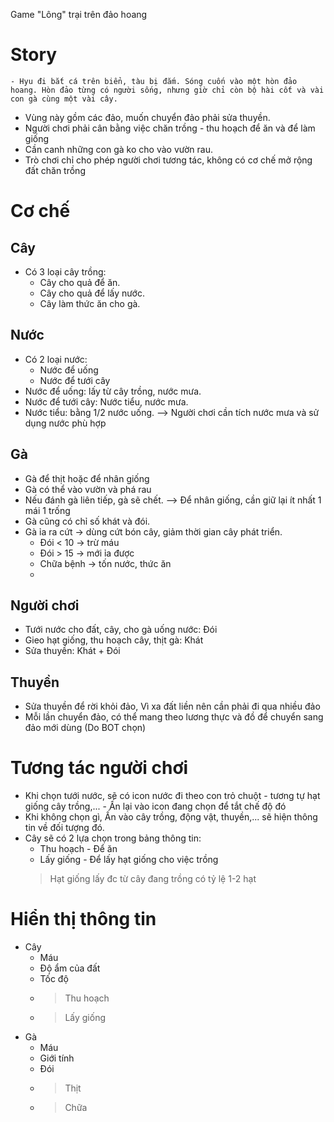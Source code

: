 Game "Lông" trại trên đảo hoang
# Story
	- Hyu đi bắt cá trên biển, tàu bị đắm. Sóng cuốn vào một hòn đảo hoang. Hòn đảo từng có người sống, nhưng giờ chỉ còn bộ hài cốt và vài con gà cùng một vài cây.
- Vùng này gồm các đảo, muốn chuyển đảo phải sửa thuyền.
- Người chơi phải cân bằng việc chăn trồng - thu hoạch để ăn và để làm giống
- Cần canh những con gà ko cho vào vườn rau.
- Trò chơi chỉ cho phép người chơi tương tác, không có cơ chế mở rộng đất chăn trồng
# Cơ chế
## Cây
- Có 3 loại cây trồng:
	- Cây cho quả để ăn.
	- Cây cho quả để lấy nước.
	- Cây làm thức ăn cho gà.
## Nước
- Có 2 loại nước:
	- Nước để uống
	- Nước để tưới cây
- Nước để uống: lấy từ cây trồng, nước mưa.
- Nước để tưới cây: Nước tiểu, nước mưa.
- Nước tiểu: bằng 1/2 nước uống.
--> Người chơi cần tích nước mưa và sử dụng nước phù hợp
## Gà
- Gà để thịt hoặc để nhân giống
- Gà có thể vào vườn và phá rau
- Nếu đánh gà liên tiếp, gà sẽ chết.
--> Để nhân giống, cần giữ lại ít nhất 1 mái 1 trống
- Gà cũng có chỉ số khát và đói.
- Gà ỉa ra cứt -> dùng cứt bón cây, giảm thời gian cây phát triển.
	- Đói < 10 -> trừ máu
	- Đói > 15 -> mới ỉa được
	- Chữa bệnh -> tốn nước, thức ăn
	-
## Người chơi
- Tưới nước cho đất, cây, cho gà uống nước: Đói
- Gieo hạt giống, thu hoạch cây, thịt gà: Khát
- Sửa thuyền: Khát + Đói
## Thuyền
- Sửa thuyền để rời khỏi đảo, Vì xa đất liền nên cần phải đi qua nhiều đảo
- Mỗi lần chuyển đảo, có thể mang theo lương thực và đồ để chuyển sang đảo mới dùng (Do BOT chọn)
# Tương tác người chơi
- Khi chọn tưới nước, sẽ có icon nước đi theo con trỏ chuột - tương tự hạt giống cây trồng,... - Ấn lại vào icon đang chọn để tắt chế độ đó
- Khi không chọn gì, Ấn vào cây trồng, động vật, thuyền,... sẽ hiện thông tin về đối tượng đó.
- Cây sẽ có 2 lựa chọn trong bảng thông tin:
	- Thu hoạch - Để ăn
	- Lấy giống - Để lấy hạt giống cho việc trồng
	> Hạt giống lấy đc từ cây đang trồng có tỷ lệ 1-2 hạt
	
# Hiển thị thông tin
- Cây
	- Máu
	- Độ ẩm của đất
	- Tốc độ
	- > Thu hoạch
	- > Lấy giống
- Gà
	- Máu
	- Giới tính
	- Đói
	- > Thịt
	- > Chữa